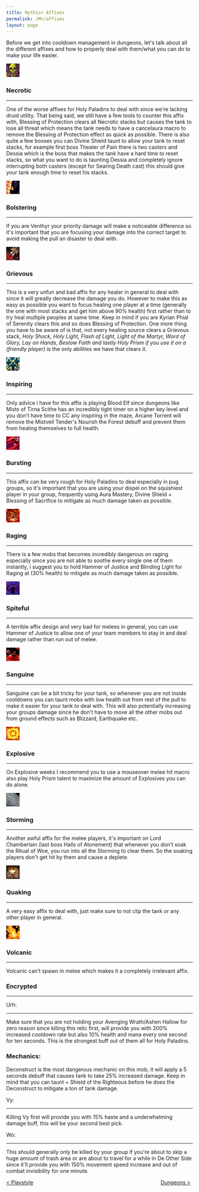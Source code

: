 ```yaml
---
title: Mythic+ Affixes
permalink: /M+/affixes
layout: page
---
```

Before we get into cooldown management in dungeons, let's talk about all the different affixes and how to properly deal with them/what you can do to make your life easier.

<a>
    <img src="/assets/img/Affixes/Necrotic.jpg" class="affix_icons"/>
</a>

### Necrotic
---

One of the worse affixes for Holy Paladins to deal with since we're lacking druid utility. That being said, we still have a few tools to counter this affix with, Blessing of Protection clears all Necrotic stacks but causes the tank to lose all threat which means the tank needs to have a cancelaura macro to remove the Blessing of Protection effect as quick as possible. There is also quite a few bosses you can Divine Shield taunt to allow your tank to reset stacks, for example first boss Theater of Pain there is two casters and Dessia which is the boss that makes the tank have a hard time to reset stacks, so what you want to do is taunting Dessia and completely ignore interrupting both casters (except for Searing Death cast) this should give your tank enough time to reset his stacks.

<a>
    <img src="/assets/img/Affixes/Bolstering.jpg" class="affix_icons"/>
</a>

### Bolstering 
---

If you are Venthyr your priority damage will make a noticeable difference so it's important that you are focusing your damage into the correct target to avoid making the pull an disaster to deal with.

<a>
    <img src="/assets/img/Affixes/Grievous.jpg" class="affix_icons"/>
</a>

### Grievous
--- 

This is a very unfun and bad affix for any healer in general to deal with since it will greatly decrease the damage you do. However to make this as easy as possible you want to focus healing one player at a time (generally the one with most stacks and get him above 90% health) first rather than to try heal multiple peoples at same time. Keep in mind if you are Kyrian Phial of Serenity clears this and so does Blessing of Protection. One more thing you have to be aware of is that, not every healing source clears a Grievous stack, *Holy Shock, Holy Light, Flash of Light, Light of the Martyr, Word of Glory, Lay on Hands, Bestow Faith and lastly Holy Prism if you use it on a (friendly player)* is the only abilities we have that clears it.

<a>
    <img src="/assets/img/Affixes/Inspiring.jpg" class="affix_icons"/>
</a>

### Inspiring
---

Only advice i have for this affix is playing Blood Elf since dungeons like Mists of Tirna Scithe has an incredibly tight timer on a higher key level and you don't have time to CC any inspiring in the maze, Arcane Torrent will remove the Mistveil Tender's Nourish the Forest debuff and prevent them from healing themselves to full health.

<a>
    <img src="/assets/img/Affixes/Bursting.jpg" class="affix_icons"/>
</a>

### Bursting
---

This affix can be very rough for Holy Paladins to deal especially in pug groups, so it's important that you are using your dispel on the squishiest player in your group, frequently using Aura Mastery, Divine Shield + Blessing of Sacrifice to mitigate as much damage taken as possible.

<a>
    <img src="/assets/img/Affixes/Raging.jpg" class="affix_icons"/>
</a>

### Raging
---

There is a few mobs that becomes incredibly dangerous on raging especially since you are not able to soothe every single one of them instantly, i suggest you to hold Hammer of Justice and Blinding Light for Raging at (30% health) to mitigate as much damage taken as possible.

<a>
    <img src="/assets/img/Affixes/Spiteful.jpg" class="affix_icons"/>
</a>

### Spiteful
---

A terrible affix design and very bad for melees in general, you can use Hammer of Justice to allow one of your team members to stay in and deal damage rather than run out of melee.

<a>
    <img src="/assets/img/Affixes/Sanguine.jpg" class="affix_icons"/>
</a>

### Sanguine
---

Sanguine can be a bit tricky for your tank, so whenever you are not inside cooldowns you can taunt mobs with low health out from rest of the pull to make it easier for your tank to deal with. This will also potentially increasing your groups damage since he don't have to move all the other mobs out from ground effects such as Blizzard, Earthquake etc.

<a>
    <img src="/assets/img/Affixes/Explosive.jpg" class="affix_icons"/>
</a>

### Explosive
---

On Explosive weeks I recommend you to use a mouseover melee hit macro also play Holy Prism talent to maximize the amount of Explosives you can do alone.

<a>
    <img src="/assets/img/Affixes/Storming.jpg" class="affix_icons"/>
</a>

### Storming
---

Another awful affix for the melee players, it's important on Lord Chamberlain (last boss Halls of Atonement) that whenever you don't soak the Ritual of Woe, you run into all the Storming to clear them. So the soaking players don't get hit by them and cause a deplete.

<a>
    <img src="/assets/img/Affixes/Quaking.jpg" class="affix_icons"/>
</a>

### Quaking
---

A very easy affix to deal with, just make sure to not clip the tank or any other player in general.

<a>
    <img src="/assets/img/Affixes/Volcanic.jpg" class="affix_icons"/>
</a>

### Volcanic
---

Volcanic can’t spawn in melee which makes it a completely irrelevant affix.

### Encrypted
---

Urh:

---

Make sure that you are not holding your Avenging Wrath/Ashen Hallow for zero reason since killing this relic first, will provide you with 200% increased cooldown rate but also 10% health and mana every one second for ten seconds. This is the strongest buff out of them all for Holy Paladins.

### Mechanics:

Deconstruct is the most dangerous mechanic on this mob, it will apply a 5 seconds debuff that causes tank to take 25% increased damage. Keep in mind that you can taunt + Shield of the Righteous before he does the Deconstruct to mitigate a ton of tank damage.

Vy:

---

Killing Vy first will provide you with 15% haste and a underwhelming damage buff, this will be your second best pick.

Wo:

---

This should generally only be killed by your group if you're about to skip a huge amount of trash area or are about to travel for a while in De Other Side since it'll provide you with 150% movement speed increase and out of combat invisibility for one minute.

<div>
<div style="text-align:left;display: inline-block;width: 49%;">
<a href="/M+/playstyle"> < Playstyle</a>
</div>
<div style="text-align:right;display: inline-block;width: 49%;">
<a href="/M+/dungeons"> Dungeons ></a>
</div>
</div>
